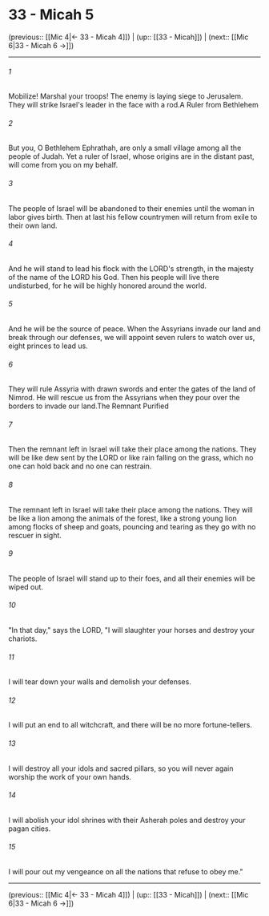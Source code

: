 # 33 - Micah 5

(previous:: [[Mic 4|← 33 - Micah 4]]) | (up:: [[33 - Micah]]) | (next:: [[Mic 6|33 - Micah 6 →]])

***


###### 1 
Mobilize! Marshal your troops! The enemy is laying siege to Jerusalem. They will strike Israel's leader in the face with a rod.A Ruler from Bethlehem 

###### 2 
But you, O Bethlehem Ephrathah, are only a small village among all the people of Judah. Yet a ruler of Israel, whose origins are in the distant past, will come from you on my behalf. 

###### 3 
The people of Israel will be abandoned to their enemies until the woman in labor gives birth. Then at last his fellow countrymen will return from exile to their own land. 

###### 4 
And he will stand to lead his flock with the LORD's strength, in the majesty of the name of the LORD his God. Then his people will live there undisturbed, for he will be highly honored around the world. 

###### 5 
And he will be the source of peace. When the Assyrians invade our land and break through our defenses, we will appoint seven rulers to watch over us, eight princes to lead us. 

###### 6 
They will rule Assyria with drawn swords and enter the gates of the land of Nimrod. He will rescue us from the Assyrians when they pour over the borders to invade our land.The Remnant Purified 

###### 7 
Then the remnant left in Israel will take their place among the nations. They will be like dew sent by the LORD or like rain falling on the grass, which no one can hold back and no one can restrain. 

###### 8 
The remnant left in Israel will take their place among the nations. They will be like a lion among the animals of the forest, like a strong young lion among flocks of sheep and goats, pouncing and tearing as they go with no rescuer in sight. 

###### 9 
The people of Israel will stand up to their foes, and all their enemies will be wiped out. 

###### 10 
"In that day," says the LORD, "I will slaughter your horses and destroy your chariots. 

###### 11 
I will tear down your walls and demolish your defenses. 

###### 12 
I will put an end to all witchcraft, and there will be no more fortune-tellers. 

###### 13 
I will destroy all your idols and sacred pillars, so you will never again worship the work of your own hands. 

###### 14 
I will abolish your idol shrines with their Asherah poles and destroy your pagan cities. 

###### 15 
I will pour out my vengeance on all the nations that refuse to obey me."

***

(previous:: [[Mic 4|← 33 - Micah 4]]) | (up:: [[33 - Micah]]) | (next:: [[Mic 6|33 - Micah 6 →]])
